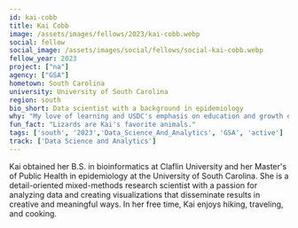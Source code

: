 ```yaml
---
id: kai-cobb
title: Kai Cobb
image: /assets/images/fellows/2023/kai-cobb.webp
social: fellow
social_image: /assets/images/social/fellows/social-kai-cobb.webp
fellow_year: 2023
project: ["na"]
agency: ["GSA"]
hometown: South Carolina 
university: University of South Carolina
region: south
bio_short: Data scientist with a background in epidemiology
why: "My love of learning and USDC's emphasis on education and growth of technical skills inspired me to join the program."
fun_fact: "Lizards are Kai's favorite animals."
tags: ['south', '2023','Data_Science_And_Analytics', 'GSA', 'active']
track: ['Data Science and Analytics']
---
```


Kai obtained her B.S. in bioinformatics at Claflin University and her Master's of Public Health in epidemiology at the University of South Carolina. She is a detail-oriented mixed-methods research scientist with a passion for analyzing data and creating visualizations that disseminate results in creative and meaningful ways. In her free time, Kai enjoys hiking, traveling, and cooking.
